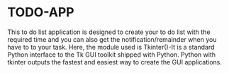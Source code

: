 # TODO-APP

This to do list application is designed to create your to do list with the required time and you can also get the notification/remainder when you have to to your task.
Here, the module used is Tkinter()-It is a standard Python interface to the Tk GUI toolkit shipped with Python.
Python with tkinter outputs the fastest and easiest way to create the GUI applications.

